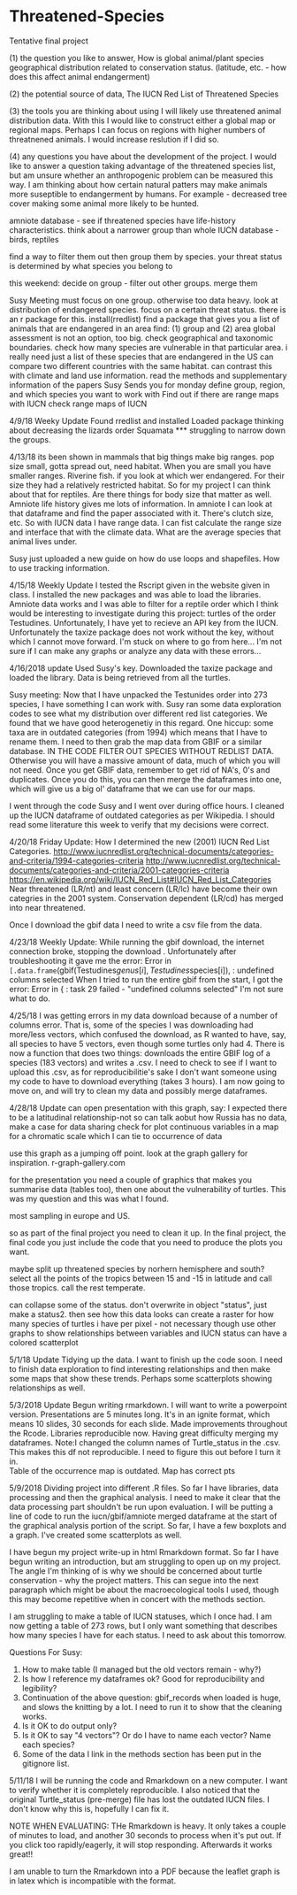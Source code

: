 # Threatened-Species
Tentative final project

(1) the question you like to answer, 
How is global animal/plant species geographical distribution related to conservation status. (latitude, etc. - how does this affect animal endangerment)

(2) the potential source of data, 
The IUCN Red List of Threatened Species

(3) the tools you are thinking about using 
I will likely use threatened animal distribution data. With this I would like to construct either a global map or regional maps. Perhaps I can focus on regions with higher numbers of threatnened animals. I would increase reslution if I did so.  

(4) any questions you have about the development of the project.
I would like to answer a question taking advantage of the threatened species list, but am unsure whether an anthropogenic problem can be measured this way. I am thinking about how certain natural patters may make animals more suseptible to endangerment by humans. For example - decreased tree cover making some animal more likely to be hunted. 


amniote database - see if threatened species have life-history characteristics.
think about a narrower group than whole IUCN database - birds, reptiles 

find a way to filter them out then group them by species. 
your threat status is determined by what species you belong to

this weekend: decide on group - filter out other groups. merge them

Susy Meeting
must focus on one group. otherwise too data heavy. 
look at distribution of endangered species. 
focus on a certain threat status. there is an r package for this. install(rredlist)
find a package that gives you a list of animals that are endangered in an area
find: (1) group and (2) area
global assessment is not an option, too big. 
check geographical and taxonomic boundaries. 
check how many species are vulnerable in that particular area. 
i really need just a list of these species that are endangered in the US
can compare two different countries with the same habitat. can contrast this with climate and land use information. 
read the methods and supplementary information of the papers Susy Sends you
for monday define group, region, and which species you want to work with 
Find out if there are range maps with IUCN
check range maps of IUCN

4/9/18 Weeky Update
Found rredlist and installed
Loaded package
thinking about decreasing the lizards order Squamata
*** struggling to narrow down the groups. 

4/13/18
its been shown in mammals that big things make big ranges. pop size small, gotta spread out, need habitat. 
When you are small you have smaller ranges. 
Riverine fish. if you look at which wer endangered. For their size they had a relatively restricted habitat. 
So for my project I can think about that for reptiles. Are there things for body size that matter as well. Amniote life history gives me lots of information. In amniote I can look at that dataframe and find the paper associated with it. There's clutch size, etc. 
So with IUCN data I have range data. I can fist calculate the range size and interface that with the climate data. What are the average species that animal lives under. 

Susy just uploaded a new guide on how do use loops and shapefiles. How to use tracking information. 

4/15/18 Weekly Update
I tested the Rscript given in the website given in class. I installed the new packages and was able to load the libraries. Amniote data works and I was able to filter for a reptile order which I think would be interesting to investigate during this project: turtles of the order Testudines. Unfortunately, I have yet to recieve an API key from the IUCN. Unfortunately the taxize package does not work without the key, without which I cannot move forward. I'm stuck on where to go from here... I'm not sure if I can make any graphs or analyze any data with these errors... 

4/16/2018 update
Used Susy's key. Downloaded the taxize package and loaded the library. Data is being retrieved from all the turtles. 

Susy meeting: 
Now that I have unpacked the Testunides order into 273 species, I have something I can work with. Susy ran some data exploration codes to see what my distribution over different red list categories. We found that we have good heterogenetiy in this regard. One hiccup: some taxa are in outdated categories (from 1994) which means that I have to rename them. I need to then grab the map data from GBIF or a similar database. IN THE CODE FILTER OUT SPECIES WITHOUT REDLIST DATA. Otherwise you will have a massive amount of data, much of which you will not need. Once you get GBIF data, remember to get rid of NA's, 0's and duplicates. Once you do this, you can then merge the dataframes into one, which will give us a big ol' dataframe that we can use for our maps. 

I went through the code Susy and I went over during office hours. I cleaned up the IUCN dataframe of outdated categories as per Wikipedia. I should read some literature this week to verify that my decisions were correct. 

4/20/18 Friday Update:
How I determined the new (2001) IUCN Red List Categories. 
http://www.iucnredlist.org/technical-documents/categories-and-criteria/1994-categories-criteria
http://www.iucnredlist.org/technical-documents/categories-and-criteria/2001-categories-criteria
https://en.wikipedia.org/wiki/IUCN_Red_List#IUCN_Red_List_Categories
Near threatened (LR/nt) and least concern (LR/lc) have become their own categries in the 2001 system. 
Conservation dependent (LR/cd) has merged into near threatened. 

Once I download the gbif data I need to write a csv file from the data. 

4/23/18 Weekly Update: 
While running the gbif download, the internet connection broke, stopping the download . Unfortunately after troubleshooting it gave me the error: 
 Error in `[.data.frame`(gbif(Testudines$genus[i], Testudines$species[i]),  : 
  undefined columns selected 
When I tried to run the entire gbif from the start, I got the error: 
  Error in { : task 29 failed - "undefined columns selected" 
I'm not sure what to do. 

4/25/18
I was getting errors in my data download because of a number of columns error. That is, some of the species I was downloading had more/less vectors, which confused the download, as R wanted to have, say, all species to have 5 vectors, even though some turtles only had 4. There is now a function that does two things: downloads the entire GBIF log of a species (183 vectors) and writes a .csv. I need to check to see if I want to upload this .csv, as for reproducibilitie's sake I don't want someone using my code to have to download everything (takes 3 hours). 
I am now going to move on, and will try to clean my data and possibly merge dataframes. 

4/28/18 Update
can open presentation with this graph, say: I expected there to be a latitudinal relationship-not so
can talk aobut how Russia has no data, make a case for data sharing
check for plot continuous variables in a map for a chromatic scale which I can tie to occurrence of data

use this graph as a jumping off point. 
look at the graph gallery for inspiration. r-graph-gallery.com

for the presentation you need a couple of graphics that makes you summarise data (tables too), then one
about the vulnerability of turtles. This was my question and this was what I found. 

most sampling in europe and US.

so as part of the final project you need to clean it up. In the final project, the final code you just
include the code that you need to produce the plots you want. 

maybe split up threatened species by norhern hemisphere and south? select all the points of the tropics
between 15 and -15 in latitude and call those tropics. call the rest temperate. 

can collapse some of the status. don't overwrite in object "status", just make a status2. then see how this data looks
can create a raster for how many species of turtles i have per pixel - not necessary though
use other graphs to show relationships between variables and IUCN status
can have a colored scatterplot

5/1/18 Update
Tidying up the data. I want to finish up the code soon. I need to finish data exploration to find interesting relationships and then make some maps that show these trends. Perhaps some scatterplots showing relationships as well. 

5/3/2018 Update
Begun writing rmarkdown. I will want to write a powerpoint version. Presentations are 5 minutes long. It's in an ignite format, which means 10 slides, 30 seconds for each slide. 
Made improvements throughout the Rcode. Libraries reproducible now. 
Having great difficulty merging my dataframes. 
Note:I changed the column names of Turtle_status in the .csv. This makes this df not reproducible. I need to figure this out before I turn it in.  
Table of the occurrence map is outdated. Map has correct pts

5/9/2018
Dividing project into different .R files. So far I have libraries, data processing and then the graphical analysis. I need to make it clear that the data processing part shouldn't be run upon evaluation. I will be putting a line of code to run the iucn/gbif/amniote merged dataframe at the start of the graphical analysis portion of the script. 
So far, I have a few boxplots and a graph. I've created some scatterplots as well. 

I have begun my project write-up in html Rmarkdown format. So far I have begun writing an introduction, but am struggling to open up on my project. The angle I'm thinking of is why we should be concerned about turtle conservation - why the project matters. This can segue into the next paragraph which might be about the macroecological tools I used, though this may become repetitive when in concert with the methods section. 

I am struggling to make a table of IUCN statuses, which I once had. I am now getting a table of 273 rows, but I only want something that describes how many species I have for each status. I need to ask about this tomorrow. 

Questions For Susy: 
1. How to make table (I managed but the old vectors remain - why?)
2. Is how I reference my dataframes ok? Good for reproducibility and legibility?
3. Continuation of the above question: gbif_records when loaded is huge, and slows the knitting by a lot. I need to run it to show that the cleaning works. 
4. Is it OK to do output only?
5. Is it OK to say "4 vectors"? Or do I have to name each vector? Name each species?
6. Some of the data I link in the methods section has been put in the gitignore list. 

5/11/18
I will be running the code and Rmarkdown on a new computer. I want to verify whether it is completely reproducible. I also noticed that the original Turtle_status (pre-merge) file has lost the outdated IUCN files. I don't know why this is, hopefully I can fix it. 

NOTE WHEN EVALUATING: THe Rmarkdown is heavy. It only takes a couple of minutes to load, and another 30 seconds to process when it's put out. If you click too rapidly/eagerly, it will stop responding. Afterwards it works great!!

I am unable to turn the Rmarkdown into a PDF because the leaflet graph is in latex which is incompatible with the format. 